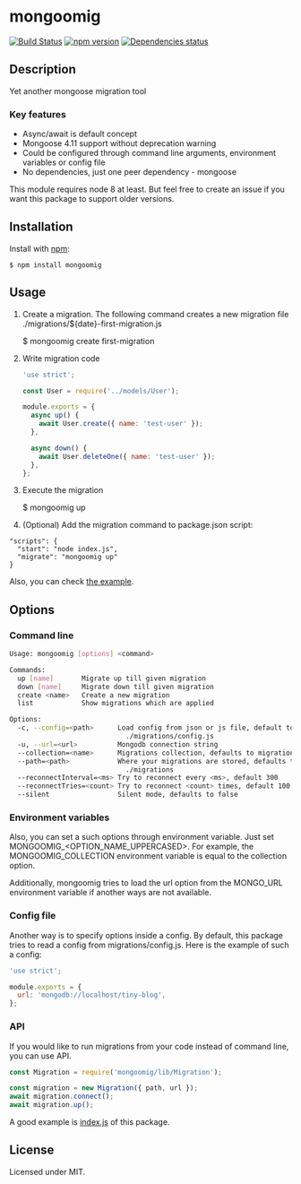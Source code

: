 # mongoomig
[![Build Status](https://travis-ci.org/megahertz/mongoomig.svg?branch=master)](https://travis-ci.org/megahertz/mongoomig)
[![npm version](https://badge.fury.io/js/mongoomig.svg)](https://badge.fury.io/js/mongoomig)
[![Dependencies status](https://david-dm.org/megahertz/mongoomig/status.svg)](https://david-dm.org/megahertz/mongoomig)

## Description

Yet another mongoose migration tool

### Key features

 - Async/await is default concept
 - Mongoose 4.11 support without deprecation warning
 - Could be configured through command line arguments, environment
 variables or config file
 - No dependencies, just one peer dependency - mongoose

This module requires node 8 at least. But feel free to create an issue
if you want this package to support older versions.

## Installation

Install with [npm](https://npmjs.org/package/mongoomig):

    $ npm install mongoomig

## Usage

1. Create a migration. The following command creates a new migration
    file ./migrations/${date}-first-migration.js

    $ mongoomig create first-migration

2. Write migration code

    ```js
    'use strict';

    const User = require('../models/User');

    module.exports = {
      async up() {
        await User.create({ name: 'test-user' });
      },

      async down() {
        await User.deleteOne({ name: 'test-user' });
      },
    };
    ```

3. Execute the migration

    $ mongoomig up

4. (Optional) Add the migration command to package.json script:

```
"scripts": {
  "start": "node index.js",
  "migrate": "mongoomig up"
}
```

Also, you can check [the example](example/migrations).

## Options

### Command line

```sh
Usage: mongoomig [options] <command>

Commands:
  up [name]       Migrate up till given migration
  down [name]     Migrate down till given migration
  create <name>   Create a new migration
  list            Show migrations which are applied

Options:
  -c, --config=<path>      Load config from json or js file, default to
                             ./migrations/config.js
  -u, --url=<url>          Mongodb connection string
  --collection=<name>      Migrations collection, defaults to migrations
  --path=<path>            Where your migrations are stored, defaults to
                             ./migrations
  --reconnectInterval=<ms> Try to reconnect every <ms>, default 300
  --reconnectTries=<count> Try to reconnect <count> times, default 100
  --silent                 Silent mode, defaults to false
```

### Environment variables

Also, you can set a such options through environment variable. Just
set MONGOOMIG_<OPTION_NAME_UPPERCASED>. For example,
the MONGOOMIG_COLLECTION environment variable is equal to the collection
option.

Additionally, mongoomig tries to load the url option from the MONGO_URL
environment variable if another ways are not available.

### Config file

Another way is to specify options inside a config. By default,
this package tries to read a config from migrations/config.js. Here is
the example of such a config:

```js
'use strict';

module.exports = {
  url: 'mongodb://localhost/tiny-blog',
};
```

### API

If you would like to run migrations from your code instead of command
line, you can use API.

```js
const Migration = require('mongoomig/lib/Migration');

const migration = new Migration({ path, url });
await migration.connect();
await migration.up();
```

A good example is [index.js](index.js) of this package.

## License

Licensed under MIT.
